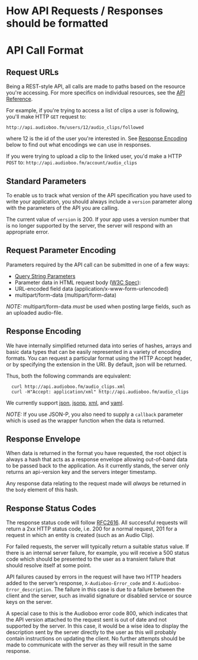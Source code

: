 # How API Requests / Responses should be formatted

# API Call Format #

## Request URLs ##
Being a REST-style API, all calls are made to paths based on the resource you're accessing. For more specifics on individual resources, see the [API Reference](https://github.com/audioboo/api/blob/master/sections/reference_index.md).

For example, if you're trying to access a list of clips a user is following, you'll make HTTP `GET` request to:

`http://api.audioboo.fm/users/12/audio_clips/followed`

where 12 is the id of the user you're interested in.  See [Response Encoding](https://github.com/audioboo/api/blob/master/sections/request_formats.md#Response_Encoding) below to find out what encodings we can use in responses.

If you were trying to upload a clip to the linked user, you'd make a HTTP `POST` to:
`http://api.audioboo.fm/account/audio_clips`

## Standard Parameters ##
To enable us to track what version of the API specification you have used to write your application, you should always include a `version` parameter along with the parameters of the API you are calling.

The current value of `version` is 200. If your app uses a version number that is no longer supported by the server, the server will respond with an appropriate error.

## Request Parameter Encoding ##
Parameters required by the API call can be submitted in one of a few ways:

  * [Query String Parameters](http://en.wikipedia.org/wiki/Query_string)
  * Parameter data in HTML request body ([W3C Spec](http://www.w3.org/TR/html401/interact/forms.html#h-17.13.4.1)):
  * URL-encoded field data (application/x-www-form-urlencoded)
  * multipart/form-data (multipart/form-data)

 _NOTE:_ multipart/form-data _must_ be used when posting large fields, such as an uploaded audio-file.

## Response Encoding ##
We have internally simplified returned data into series of hashes, arrays and basic data types that can be easily represented in a variety of encoding formats.  You can request a particular format using the HTTP Accept header, or by specifying the extension in the URI.  By default, json will be returned.

Thus, both the following commands are equivalent:
```
  curl http://api.audioboo.fm/audio_clips.xml
  curl -H"Accept: application/xml" http://api.audioboo.fm/audio_clips
```


We currently support  [json](http://en.wikipedia.org/wiki/JSON), [jsonp](http://en.wikipedia.org/wiki/JSON#JSONP),  [xml](http://en.wikipedia.org/wiki/XML), and [yaml](http://en.wikipedia.org/wiki/YAML).


_NOTE:_ If you use JSON-P, you also need to supply a `callback` parameter which is used as the wrapper function when the data is returned.

## Response Envelope ##
When data is returned in the format you have requested, the root object is always a hash that acts as a response envelope allowing out-of-band data to be passed back to the application. As it currently stands, the server only returns an api-version key and the servers integer timestamp.

Any response data relating to the request made will _always_ be returned in the `body` element of this hash.

## Response Status Codes ##
The response status code will follow [RFC2616](http://www.w3.org/Protocols/rfc2616/rfc2616-sec10.html).  All successful requests will return a 2xx HTTP status code, i.e. 200 for a normal request, 201 for a request in which an entity is created (such as an Audio Clip).

For failed requests, the server will typically return a suitable status value. If there is an internal server failure, for example, you will receive a 500 status code which should be presented to the user as a transient failure that should resolve itself at some point.

API failures caused by errors in the request will have two HTTP headers added to the server’s response,  `X-Audioboo-Error_code` and `X-Audioboo-Error_description`. The failure in this case is due to a failure between the client and the server, such as invalid signature or disabled service or source keys on the server.

A special case to this is the Audioboo error code 800, which indicates that the API version attached to the request sent is out of date and not supported by the server. In this case, it would be a wise idea to display the description sent by the server directly to the user as this will probably contain instructions on updating the client. No further attempts should be made to communicate with the server as they will result in the same response.